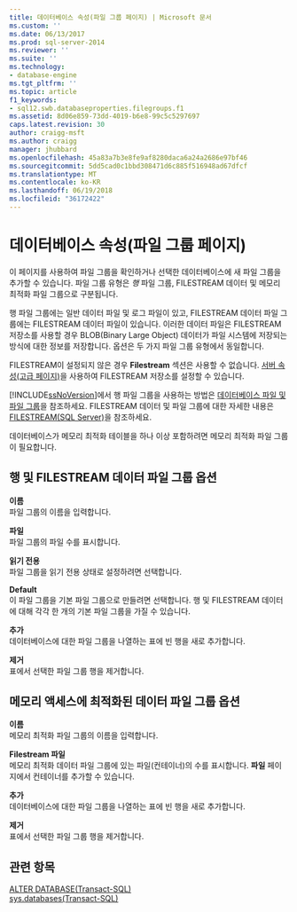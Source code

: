 ```yaml
---
title: 데이터베이스 속성(파일 그룹 페이지) | Microsoft 문서
ms.custom: ''
ms.date: 06/13/2017
ms.prod: sql-server-2014
ms.reviewer: ''
ms.suite: ''
ms.technology:
- database-engine
ms.tgt_pltfrm: ''
ms.topic: article
f1_keywords:
- sql12.swb.databaseproperties.filegroups.f1
ms.assetid: 8d06e859-73dd-4019-b6e8-99c5c5297697
caps.latest.revision: 30
author: craigg-msft
ms.author: craigg
manager: jhubbard
ms.openlocfilehash: 45a83a7b3e8fe9af8280daca6a24a2686e97bf46
ms.sourcegitcommit: 5dd5cad0c1bbd308471d6c885f516948ad67dfcf
ms.translationtype: MT
ms.contentlocale: ko-KR
ms.lasthandoff: 06/19/2018
ms.locfileid: "36172422"
---
```

# <a name="database-properties-filegroups-page"></a>데이터베이스 속성(파일 그룹 페이지)
  이 페이지를 사용하여 파일 그룹을 확인하거나 선택한 데이터베이스에 새 파일 그룹을 추가할 수 있습니다. 파일 그룹 유형은 *행* 파일 그룹, FILESTREAM 데이터 및 메모리 최적화 파일 그룹으로 구분됩니다.  
  
 행 파일 그룹에는 일반 데이터 파일 및 로그 파일이 있고, FILESTREAM 데이터 파일 그룹에는 FILESTREAM 데이터 파일이 있습니다. 이러한 데이터 파일은 FILESTREAM 저장소를 사용할 경우 BLOB(Binary Large Object) 데이터가 파일 시스템에 저장되는 방식에 대한 정보를 저장합니다. 옵션은 두 가지 파일 그룹 유형에서 동일합니다.  
  
 FILESTREAM이 설정되지 않은 경우 **Filestream** 섹션은 사용할 수 없습니다. [서버 속성(고급 페이지)](../../database-engine/configure-windows/server-properties-advanced-page.md)을 사용하여 FILESTREAM 저장소를 설정할 수 있습니다.  
  
 [!INCLUDE[ssNoVersion](../../includes/ssnoversion-md.md)]에서 행 파일 그룹을 사용하는 방법은 [데이터베이스 파일 및 파일 그룹](database-files-and-filegroups.md)을 참조하세요. FILESTREAM 데이터 및 파일 그룹에 대한 자세한 내용은 [FILESTREAM&#40;SQL Server&#41;](../blob/filestream-sql-server.md)을 참조하세요.  
  
 데이터베이스가 메모리 최적화 테이블을 하나 이상 포함하려면 메모리 최적화 파일 그룹이 필요합니다.  
  
## <a name="row-and-filestream-data-filegroup-options"></a>행 및 FILESTREAM 데이터 파일 그룹 옵션  
 **이름**  
 파일 그룹의 이름을 입력합니다.  
  
 **파일**  
 파일 그룹의 파일 수를 표시합니다.  
  
 **읽기 전용**  
 파일 그룹을 읽기 전용 상태로 설정하려면 선택합니다.  
  
 **Default**  
 이 파일 그룹을 기본 파일 그룹으로 만들려면 선택합니다. 행 및 FILESTREAM 데이터에 대해 각각 한 개의 기본 파일 그룹을 가질 수 있습니다.  
  
 **추가**  
 데이터베이스에 대한 파일 그룹을 나열하는 표에 빈 행을 새로 추가합니다.  
  
 **제거**  
 표에서 선택한 파일 그룹 행을 제거합니다.  
  
## <a name="memory-optimized-data-filegroup-options"></a>메모리 액세스에 최적화된 데이터 파일 그룹 옵션  
 **이름**  
 메모리 최적화 파일 그룹의 이름을 입력합니다.  
  
 **Filestream 파일**  
 메모리 최적화 데이터 파일 그룹에 있는 파일(컨테이너)의 수를 표시합니다. **파일** 페이지에서 컨테이너를 추가할 수 있습니다.  
  
 **추가**  
 데이터베이스에 대한 파일 그룹을 나열하는 표에 빈 행을 새로 추가합니다.  
  
 **제거**  
 표에서 선택한 파일 그룹 행을 제거합니다.  
  
## <a name="see-also"></a>관련 항목  
 [ALTER DATABASE&#40;Transact-SQL&#41;](/sql/t-sql/statements/alter-database-transact-sql)   
 [sys.databases&#40;Transact-SQL&#41;](/sql/relational-databases/system-catalog-views/sys-databases-transact-sql)  
  
  
